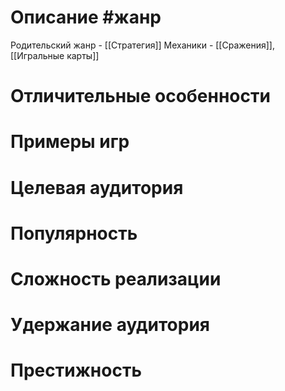 # Описание  #жанр
 Родительский жанр - [[Стратегия]]
 Механики - [[Сражения]], [[Игральные карты]]
# Отличительные особенности
# Примеры игр
# Целевая аудитория
# Популярность
# Сложность реализации
# Удержание аудитория
# Престижность